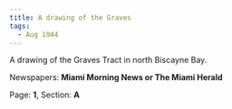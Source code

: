 ```yaml
---  
title: A drawing of the Graves  
tags:  
  - Aug 1944  
---  
```

  
A drawing of the Graves Tract in north Biscayne Bay.  
  
Newspapers: **Miami Morning News or The Miami Herald**  
  
Page: **1**, Section: **A** 
